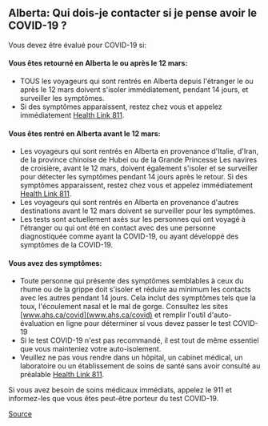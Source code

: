 ## Alberta: Qui dois-je contacter si je pense avoir le COVID-19 ?

Vous devez être évalué pour COVID-19 si:

#### Vous êtes retourné en Alberta le ou après le 12 mars:

- TOUS les voyageurs qui sont rentrés en Alberta depuis l'étranger le ou après le 12 mars doivent s'isoler immédiatement, pendant 14 jours, et surveiller les symptômes.
- Si des symptômes apparaissent, restez chez vous et appelez immédiatement [Health Link 811](http://www.albertahealthservices.ca/assets/healthinfo/link/index.html).

#### Vous êtes rentré en Alberta avant le 12 mars:

- Les voyageurs qui sont rentrés en Alberta en provenance d'Italie, d'Iran, de la province chinoise de Hubei ou de la Grande Princesse
  Les navires de croisière, avant le 12 mars, doivent également s'isoler et se surveiller pour détecter les symptômes pendant 14
  jours après le retour. Si des symptômes apparaissent, restez chez vous et appelez immédiatement [Health Link 811](http://www.albertahealthservices.ca/assets/healthinfo/link/index.html).
- Les voyageurs qui sont rentrés en Alberta en provenance d'autres destinations avant le 12 mars doivent se surveiller
  pour les symptômes.
- Les tests sont actuellement axés sur les personnes qui ont voyagé à l'étranger ou qui ont été en contact avec des
  une personne diagnostiquée comme ayant la COVID-19, ou ayant développé des symptômes de la COVID-19.

#### Vous avez des symptômes:

- Toute personne qui présente des symptômes semblables à ceux du rhume ou de la grippe doit s'isoler et réduire au minimum les contacts avec les autres pendant 14
  jours. Cela inclut des symptômes tels que la toux, l'écoulement nasal et le mal de gorge. Consultez les sites [www.ahs.ca/covid](www.ahs.ca/covid) et
  remplir l'outil d'auto-évaluation en ligne pour déterminer si vous devez passer le test COVID-19
- Si le test COVID-19 n'est pas recommandé, il est tout de même essentiel que vous mainteniez votre auto-isolement.
- Veuillez ne pas vous rendre dans un hôpital, un cabinet médical, un laboratoire ou un établissement de soins de santé sans avoir consulté au préalable [Health Link 811](http://www.albertahealthservices.ca/assets/healthinfo/link/index.html).

Si vous avez besoin de soins médicaux immédiats, appelez le 911 et informez-les que vous êtes peut-être porteur du test COVID-19.

[Source](https://www.albertahealthservices.ca/assets/info/ppih/if-ppih-ncov-2019-public-faq.pdf)

